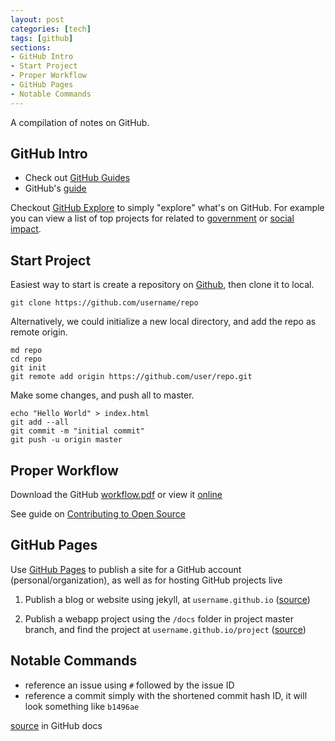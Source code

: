 ```yaml
---
layout: post
categories: [tech]
tags: [github]
sections:
- GitHub Intro
- Start Project
- Proper Workflow
- GitHub Pages
- Notable Commands
---
```


A compilation of notes on GitHub.

<!-- excerpt separator -->

<div class="heading" id="github_intro"></div>

## GitHub Intro

- Check out [GitHub Guides](https://guides.github.com/)
- GitHub's [guide](https://guides.github.com/activities/hello-world/)

Checkout [GitHub Explore](https://github.com/explore) to simply "explore" what's on GitHub. For example you can view a list of top projects for related to [government](https://github.com/showcases/government) or [social impact](https://github.com/showcases/social-impact).

<div class="heading" id="start_project"></div>

## Start Project

Easiest way to start is create a repository on [Github](https://github.com), then clone it to local.  

```shell
git clone https://github.com/username/repo
```

Alternatively, we could initialize a new local directory, and add the repo as remote origin.  

```shell
md repo
cd repo
git init
git remote add origin https://github.com/user/repo.git
```

Make some changes, and push all to master.  

```shell
echo "Hello World" > index.html
git add --all
git commit -m "initial commit"
git push -u origin master
```

<div class="heading" id="proper_workflow"></div>

## Proper Workflow

Download the GitHub [workflow.pdf](https://guides.github.com/pdfs/githubflow-online.pdf) or view it [online](https://guides.github.com/introduction/flow/)  

See guide on [Contributing to Open Source](https://guides.github.com/activities/contributing-to-open-source/)  

<div class="heading" id="github_pages"></div>

## GitHub Pages

Use [GitHub Pages](https://pages.github.com/) to publish a site for a GitHub account (personal/organization), as well as for hosting GitHub projects live  

1. Publish a blog or website using jekyll, at `username.github.io` ([source](https://help.github.com/articles/using-jekyll-as-a-static-site-generator-with-github-pages/))

2. Publish a webapp project using the `/docs` folder in project master branch, and find the project at `username.github.io/project` ([source](https://help.github.com/articles/configuring-a-publishing-source-for-github-pages/))

<div class="heading" id="notable_commands"></div>

## Notable Commands

  - reference an issue using `#` followed by the issue ID  
  - reference a commit simply with the shortened commit hash ID, it will look something like `b1496ae`

[source](https://help.github.com/articles/autolinked-references-and-urls/) in GitHub docs
